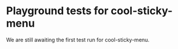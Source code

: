 # Playground tests for cool-sticky-menu
We are still awaiting the first test run for cool-sticky-menu.
